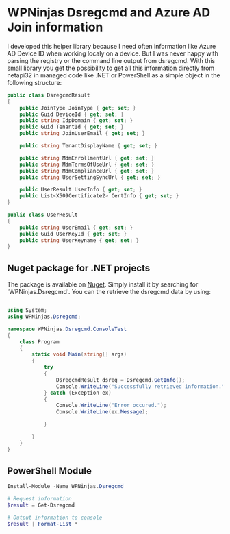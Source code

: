 # WPNinjas Dsregcmd and Azure AD Join information


I developed this helper library because I need often information like Azure AD Device ID when working localy on a device. But I was never happy with parsing the registry or the command line output from dsregcmd. With this small library you get the possibility to get all this information directly from netapi32 in managed code like .NET or PowerShell as a simple object in the following structure: 

```C#
public class DsregcmdResult
{
    public JoinType JoinType { get; set; }
    public Guid DeviceId { get; set; }
    public string IdpDomain { get; set; }
    public Guid TenantId { get; set; }
    public string JoinUserEmail { get; set; }

    public string TenantDisplayName { get; set; }

    public string MdmEnrollmentUrl { get; set; }
    public string MdmTermsOfUseUrl { get; set; }
    public string MdmComplianceUrl { get; set; }
    public string UserSettingSyncUrl { get; set; }

    public UserResult UserInfo { get; set; }
    public List<X509Certificate2> CertInfo { get; set; }
}

public class UserResult
{
    public string UserEmail { get; set; }
    public Guid UserKeyId { get; set; }
    public string UserKeyname { get; set; }
}
```

## Nuget package for .NET projects
The package is available on [Nuget](https://www.nuget.org/packages/WPNinjas.Dsregcmd/1.0.0). Simply install it by searching for 'WPNinjas.Dsregcmd'. You can the retrieve the dsregcmd data by using:

```c#

using System;
using WPNinjas.Dsregcmd;

namespace WPNinjas.Dsregcmd.ConsoleTest
{
    class Program
    {
        static void Main(string[] args)
        {
            try
            {
                DsregcmdResult dsreg = Dsregcmd.GetInfo();
                Console.WriteLine("Successfully retrieved information.");
            } catch (Exception ex)
            {
                Console.WriteLine("Error occured.");
                Console.WriteLine(ex.Message);

            }

        }
    }
}

```

## PowerShell Module

```powershell
Install-Module -Name WPNinjas.Dsregcmd

# Request information
$result = Get-Dsregcmd 

# Output information to console
$result | Format-List *
```

